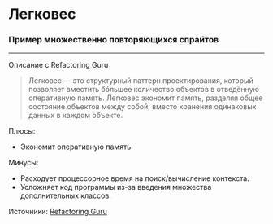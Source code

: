 # Легковес

### Пример множественно повторяющихся спрайтов

---

Описание с Refactoring Guru

> Легковес — это структурный паттерн проектирования, который позволяет вместить бóльшее количество объектов в отведённую оперативную память. Легковес экономит память, разделяя общее состояние объектов между собой, вместо хранения одинаковых данных в каждом объекте.

Плюсы: 
* Экономит оперативную память

Минусы:
* Расходует процессорное время на поиск/вычисление контекста.
* Усложняет код программы из-за введения множества дополнительных классов.

Источники: 
[Refactoring Guru](https://refactoring.guru/ru/design-patterns/flyweight)

